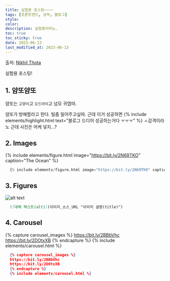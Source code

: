 ```yaml
---
title: 실험용 포스팅~~~~
tags: [프론트엔드, 공부, 블로그]
style: 
color: 
description: 실험용이라노.
toc: true
toc_sticky: true
date: 2023-06-13
last_modified_at: 2023-06-13
---
```


출처: [Nikhil Thota](https://medium.com/@nikhilthota/digital-minimalism-ac083064b4e4)

실험용 포스팅!

## 1. 얌또얌또

얌또는 `고양이`고 `오드아이`고 넘모 귀엽따.

얌또가 방해할라고 한다. 털좀 밀어주고싶따. 근데 이거 성공하면 {% include elements/highlight.html text="블로그 드디어 성공하는거다 ㅜㅜㅜ" %} ㅅ감격이라노 근데 사진은 어케 넣지...?


## 2. Images

{% include elements/figure.html image="https://bit.ly/2N69TKO" caption="The Ocean" %}

``` python
  {% include elements/figure.html image="https://bit.ly/2N69TKO" caption="The Ocean" %}
```

## 3. Figures

![alt text](https://bit.ly/2TOsM7B "Building Image")

``` markdown
  ![대체 텍스트(alt)](이미지_소스_URL "이미지 설명(title)")
```

## 4. Carousel

{% capture carousel_images %}
https://bit.ly/2BBbVhc
https://bit.ly/2DOtxXB
{% endcapture %}
{% include elements/carousel.html %}

``` json
  {% capture carousel_images %}
  https://bit.ly/2BBbVhc
  https://bit.ly/2DOtxXB
  {% endcapture %}
  {% include elements/carousel.html %}
```